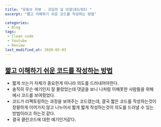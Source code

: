 ```yaml
---
title: "유튜브 리뷰 - 코딩의 실 아샬(03/03) "
excerpt: "짧고 이해하기 쉬운 코드를 작성하는 방법"

categories:
 - Blog
tags:
 - Clean code
 - Youtube
 - Review
last_modified_at: 2020-03-03
---
```




## [짧고 이해하기 쉬운 코드를 작성하는 방법](https://www.youtube.com/watch?v=U_T_Ka1Vw_k)

* 짧게 쓰는거 자체가 중요한게 아니라 의도를 드러내어야한다.
* 솔직히 무슨 얘기인지 잘 몰랐었는데 댓글을 보니 나처럼 이해못한 사람들을 위해 예시 코드를 보여줬었다.
* 코드가 리팩토링하는 과정을 보여주는 코드였는데, 결국 짧은 코드를 작성하는것이 장황하게 이어가지 않고 나누어서 짧게 짧게 작성하는것이 의도를 드러낼 수 있는 방법이라고 하는것 같다.
* 결국 클린코드에 대한 얘기인거같다.
